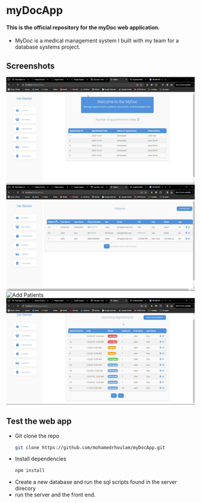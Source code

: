 ﻿# myDocApp
#### This is the official repository for the myDoc web application. 
- MyDoc is a medical management system I built with my team for a database systems project.
## Screenshots
![Dashboard](screenshots/dashboard.jpg "Dashboard")
![patients](/screenshots/patients.jpg "patients page")
![Add Patients](/screenshots/add_patient.jpg "Add patients form")
![Appointments](/screenshots/appts.jpg "Appointments page")

## Test the web app 
- Git clone the repo
  ```bash
  git clone https://github.com/mohamedrhoulam/myDocApp.git
  ```
- Install dependencies
    ```bash
    npm install
    ```
- Create a new database and run the sql scripts found in the server direcory
- run the server and the front end.
  


